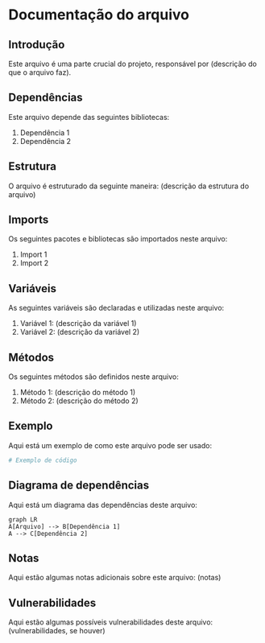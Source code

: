 # Documentação do arquivo 

## Introdução

Este arquivo é uma parte crucial do projeto, responsável por (descrição do que o arquivo faz).

## Dependências

Este arquivo depende das seguintes bibliotecas:

1. Dependência 1
2. Dependência 2

## Estrutura

O arquivo é estruturado da seguinte maneira: (descrição da estrutura do arquivo)

## Imports

Os seguintes pacotes e bibliotecas são importados neste arquivo:

1. Import 1
2. Import 2

## Variáveis

As seguintes variáveis são declaradas e utilizadas neste arquivo:

1. Variável 1: (descrição da variável 1)
2. Variável 2: (descrição da variável 2)

## Métodos

Os seguintes métodos são definidos neste arquivo:

1. Método 1: (descrição do método 1)
2. Método 2: (descrição do método 2)

## Exemplo

Aqui está um exemplo de como este arquivo pode ser usado: 

```python
# Exemplo de código
```

## Diagrama de dependências

Aqui está um diagrama das dependências deste arquivo:

```mermaid
graph LR
A[Arquivo] --> B[Dependência 1]
A --> C[Dependência 2]
```

## Notas

Aqui estão algumas notas adicionais sobre este arquivo: (notas)

## Vulnerabilidades

Aqui estão algumas possíveis vulnerabilidades deste arquivo: (vulnerabilidades, se houver)